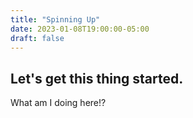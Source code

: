 ```yaml
---
title: "Spinning Up"
date: 2023-01-08T19:00:00-05:00
draft: false
---
```


## Let's get this thing started.

What am I doing here!?
